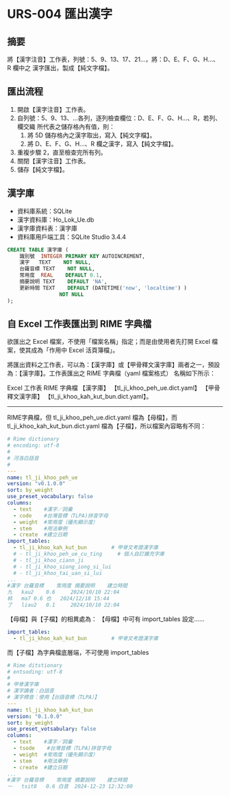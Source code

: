 # URS-004 匯出漢字

## 摘要

將【漢字注音】工作表，列號：5、9、13、17、21...，將：D、E、F、G、H...、R 欄中之
漢字匯出，製成【純文字檔】。

## 匯出流程

  1. 開啟【漢字注音】工作表。
  2. 自列號：5、9、13、...各列，逐列檢查欄位：D、E、F、G、H...、R，若列、欄交織
     所代表之儲存格內有值，則：
     1. 將 5D 儲存格內之漢字取出，寫入【純文字檔】。
     2. 將 D、E、F、G、H...、R 欄之漢字，寫入【純文字檔】。
  3. 重複步驟 2，直至檢查完所有列。
  4. 關閉【漢字注音】工作表。
  5. 儲存【純文字檔】。


## 漢字庫

- 資料庫系統：SQLite
- 漢字資料庫：Ho_Lok_Ue.db
- 漢字庫資料表：漢字庫
- 資料庫用戶端工具：SQLite Studio 3.4.4

```sql
CREATE TABLE 漢字庫 (
    識別號  INTEGER PRIMARY KEY AUTOINCREMENT,
    漢字   TEXT    NOT NULL,
    台羅音標 TEXT    NOT NULL,
    常用度  REAL    DEFAULT 0.1,
    摘要說明 TEXT    DEFAULT 'NA',
    更新時間 TEXT    DEFAULT (DATETIME('now', 'localtime') )
                 NOT NULL
);
```


## 自 Excel 工作表匯出到 RIME 字典檔

欲匯出之 Excel 檔案，不使用「檔案名稱」指定；而是由使用者先打開 Excel 檔案，使其成為「作用中 Excel 活頁簿檔」。

將匯出資料之工作表，可以為：【漢字庫】或【甲骨釋文漢字庫】兩者之一，預設為：【漢字庫】。工作表匯出之 RIME 字典檔（yaml 檔案格式）
名稱如下所示：

Excel 工作表   RIME 字典檔
【漢字庫】  【tl_ji_khoo_peh_ue.dict.yaml】
【甲骨釋文漢字庫】   【tl_ji_khoo_kah_kut_bun.dict.yaml】。

---

RIME字典檔，但 tl_ji_khoo_peh_ue.dict.yaml 檔為【母檔】，而 tl_ji_khoo_kah_kut_bun.dict.yaml 檔為【子檔】，所以檔案內容略有不同：

```yml
# Rime dictionary
# encoding: utf-8
#
# 河洛白話音
#
---
name: tl_ji_khoo_peh_ue
version: "v0.1.0.0"
sort: by_weight
use_preset_vocabulary: false
columns:
  - text    #漢字／詞彙
  - code    #台灣音標（TLPA)拼音字母
  - weight  #常用度（優先顯示度）
  - stem    #用法舉例
  - create  #建立日期
import_tables:
  - tl_ji_khoo_kah_kut_bun	      # 甲骨文考證漢字庫
  # - tl_ji_khoo_peh_ue_cu_ting	    # 個人自訂擴充字庫
  # - tl_ji_khoo_ciann_ji
  # - tl_ji_khoo_siong_iong_si_lui
  # - tl_ji_khoo_tai_uan_si_lui
...
#漢字	台羅音標	常用度	摘要說明	建立時間
九	kau2	0.6		2024/10/10 22:04
𣏕	ma7	0.6	也	2024/12/18 15:44
了	liau2	0.1		2024/10/10 22:04
```

【母檔】與【子檔】的相異處為：
【母檔】中可有 import_tables 設定......

```yml
import_tables:
  - tl_ji_khoo_kah_kut_bun	      # 甲骨文考證漢字庫
```

而【子檔】為字典檔底層端，不可使用 import_tables

```yml
# Rime ditstionary
# entsoding: utf-8
#
# 甲骨漢字庫
# 漢字讀者：白話音
# 漢字標音：使用【台語音標（TLPA）】
---
name: tl_ji_khoo_kah_kut_bun
version: "0.1.0.0"
sort: by_weight
use_preset_votsabulary: false
columns:
  - text    #漢字／詞彙
  - tsode    #台灣音標（TLPA)拼音字母
  - weight  #常用度（優先顯示度）
  - stem    #用法舉例
  - create  #建立日期
...
#漢字	台羅音標	常用度	摘要說明	建立時間
一	tsit8	0.6	白音	2024-12-23 12:32:00
```

